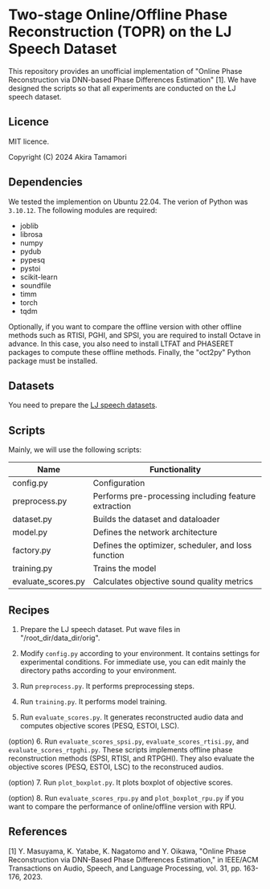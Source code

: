 # Two-stage Online/Offline Phase Reconstruction (TOPR) on the LJ Speech Dataset

This repository provides an unofficial implementation of "Online Phase Reconstruction via DNN-based Phase Differences Estimation" [1]. We have designed the scripts so that all experiments are conducted on the LJ speech dataset.

## Licence
MIT licence.

Copyright (C) 2024 Akira Tamamori

## Dependencies
We tested the implemention on Ubuntu 22.04. The verion of Python was `3.10.12`. The following modules are required:

- joblib
- librosa
- numpy
- pydub
- pypesq
- pystoi
- scikit-learn
- soundfile
- timm
- torch
- tqdm

Optionally, if you want to compare the offline version with other offline methods such as RTISI, PGHI, and SPSI, you are required to install Octave in advance. In this case, you also need to install LTFAT and PHASERET packages to compute these offline methods. Finally, the "oct2py" Python package must be installed.

## Datasets
You need to prepare the [LJ speech datasets](https://keithito.com/LJ-Speech-Dataset/).

## Scripts

Mainly, we will use the following scripts:

| Name               | Functionality                                        |
|--------------------|------------------------------------------------------|
| config.py          | Configuration                                        |
| preprocess.py      | Performs pre-processing including feature extraction |
| dataset.py         | Builds the dataset and dataloader                    |
| model.py           | Defines the network architecture                     |
| factory.py         | Defines the optimizer, scheduler, and loss function  |
| training.py        | Trains the model                                     |
| evaluate_scores.py | Calculates objective sound quality metrics           |

## Recipes

1. Prepare the LJ speech dataset. Put wave files in "/root_dir/data_dir/orig".

2. Modify `config.py` according to your environment. It contains settings for experimental conditions. For immediate use, you can edit mainly the directory paths according to your environment.

3. Run `preprocess.py`. It performs preprocessing steps.

4. Run `training.py`. It performs model training.

5. Run `evaluate_scores.py`. It generates reconstructed audio data and computes objective scores (PESQ, ESTOI, LSC).

(option) 6. Run `evaluate_scores_spsi.py`, `evaluate_scores_rtisi.py`, and `evaluate_scores_rtpghi.py`. These scripts implements offline phase reconstruction methods (SPSI, RTISI, and RTPGHI). They also evaluate the objective scores (PESQ, ESTOI, LSC) to the reconstruced audios.

(option) 7. Run `plot_boxplot.py`. It plots boxplot of objective scores.

(option) 8. Run `evaluate_scores_rpu.py` and `plot_boxplot_rpu.py` if you want to compare the performance of online/offline version with RPU.


## References

[1] Y. Masuyama, K. Yatabe, K. Nagatomo and Y. Oikawa, "Online Phase Reconstruction via DNN-Based Phase Differences Estimation," in IEEE/ACM Transactions on Audio, Speech, and Language Processing, vol. 31, pp. 163-176, 2023.

